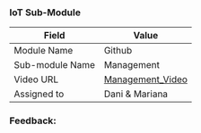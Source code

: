 ### IoT Sub-Module 

| Field | Value |
| ---- | --- |
| Module Name | Github |
| Sub-module Name | Management |
| Video URL | [Management_Video](https://drive.google.com/file/d/1URPU90UtFQYTzQg6yx0fbFhOxwpOe6p1/view?usp=sharing) |
| Assigned to | Dani & Mariana |

### **Feedback:**  
